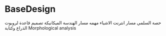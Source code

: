 # BaseDesign

حصة السلمي مسار انترنت الاشياء
مهمه مسار الهندسة الميكانيكة
تصميم قاعدة لروبوت الذراع وكتابة 
Morphological analysis
